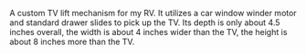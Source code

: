 A custom TV lift mechanism for my RV. It utilizes a car window winder motor
and standard drawer slides to pick up the TV. Its depth is only about 4.5 inches
overall, the width is about 4 inches wider than the TV, the height is about 8 inches
more than the TV.
